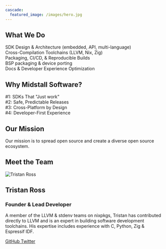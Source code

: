 ```yaml
---
cascade:
  featured_image: /images/hero.jpg
---
```


<main class="pa4">
  <section class="center ph3-ns">
    <div class="cf">
      <div class="fl w-100 w-50-ns pr3-ns">
        <h2 class="f3 fw6 tc">What We Do</h2>
        <div class="flex flex-wrap justify-center">
          <div class="bg-light-gray pa3 ma2 w-40 tc">SDK Design & Architecture (embedded, API, multi-language)</div>
          <div class="bg-light-gray pa3 ma2 w-40 tc">Cross-Compilation Toolchains (LLVM, Nix, Zig)</div>
          <div class="bg-light-gray pa3 ma2 w-40 tc">Packaging, CI/CD, & Reproducible Builds</div>
          <div class="bg-light-gray pa3 ma2 w-40 tc">BSP packaging & device porting</div>
          <div class="bg-light-gray pa3 ma2 w-40 tc">Docs & Developer Experience Optimization</div>
        </div>
      </div>
      <div class="fl w-100 w-50-ns pl3-ns">
        <h2 class="f3 fw6 tc">Why Midstall Software?</h2>
        <div class="flex flex-wrap justify-center">
          <div class="bg-light-gray pa3 ma2 w-40 tc">#1: SDKs That "Just work"</div>
          <div class="bg-light-gray pa3 ma2 w-40 tc">#2: Safe, Predictable Releases</div>
          <div class="bg-light-gray pa3 ma2 w-40 tc">#3: Cross-Platform by Design</div>
          <div class="bg-light-gray pa3 ma2 w-40 tc">#4: Developer-First Experience</div>
        </div>
      </div>
    </div>
  </section>
  <section class="mw6 center mt5 ph3 tc">
    <h2 class="f3 fw6">Our Mission</h2>
    <p class="lh-copy">
      Our mission is to spread open source and create a diverse open source ecosystem.
    </p>
  </section>
</main>

## Meet the Team

<article class="mw6 center bg-white br3 pa3 pa4-ns mv4 ba b--black-10">
  <div class="flex-ns items-center-ns">
    <div class="tc-ns mb4 mb0-ns pr4">
      <img src="/images/people/tristan-ross.png"
           alt="Tristan Ross"
           class="br-100 dib ba b--black-05 pa2" />
    </div>
    <div class="pl0-ns pl4">
      <h2 class="f3 mb2">Tristan Ross</h2>
      <h3 class="f5 fw4 gray mt0 mb3">Founder &amp; Lead Developer</h3>
      <p class="lh-copy f6 black-70 mb3 tl">
        A member of the LLVM &amp; stdenv teams on nixpkgs, Tristan has contributed directly to LLVM and is an expert in building software development toolchains. His expertise includes experience with C, Python, Zig &amp; Espressif IDF.
      </p>
      <div class="flex flex-wrap">
        <a href="https://github.com/RossComputerGuy"
           class="link dim bg-black-05 b--black-20 ba pa2 mr3 mb2 br2 f6">
          GitHub
        </a>
        <a href="https://twitter.com/RossComputerGuy"
           class="link dim bg-black-05 b--black-20 ba pa2 mb2 br2 f6">
          Twitter
        </a>
      </div>
    </div>
  </div>
</article>
